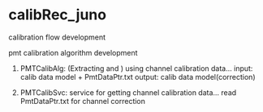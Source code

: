 # calibRec_juno
calibration flow development

pmt calibration algorithm development

1. PMTCalibAlg: (Extracting and ) using channel calibration data...
    input: calib data model + PmtDataPtr.txt
    output: calib data model(correction)

2. PMTCalibSvc: service for getting channel calibration data...
    read PmtDataPtr.txt for channel correction

